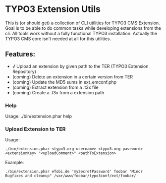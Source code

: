 # TYPO3 Extension Utils

This is (or should get) a collection of CLI utilities for TYPO3 CMS Extension. Goal is to be able to do common tasks
while developing extensions from the cli. All tools work without a fully functional TYPO3 installation. Actually the
TYPO3 CMS core isn't needed at all for this utilities.


## Features:

* √ Upload an extension by given path to the TER (TYPO3 Extension Repository)
* (coming) Delete an extension in a certain version from TER
* (coming) Update the MD5 sums in ext_emconf.php
* (coming) Extract extension from a .t3x file
* (coming) Create a .t3x from a extension path


### Help

Usage:
	./bin/extension.phar help

### Upload Extension to TER

Usage:

	./bin/extension.phar <typo3.org-username> <typo3.org-password> <extensionKey> "<uploadComment>" <pathToExtension>

Example:

	./bin/extension.phar eTobi.de 'mySecretPassword' foobar "Minor Bugfixes and cleanup" /var/www/foobar/typo3conf/ext/foobar/